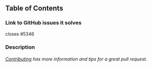 ## Table of Contents
### Link to GitHub issues it solves
closes #5346
### Description

###### [Contributing](https://github.com/zeoflow/flow-kit/blob/master/docs/contributing.md) has more information and tips for a great pull request.